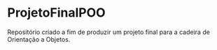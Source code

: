 # ProjetoFinalPOO
Repositório criado a fim de produzir um projeto final para a cadeira de Orientação a Objetos.
